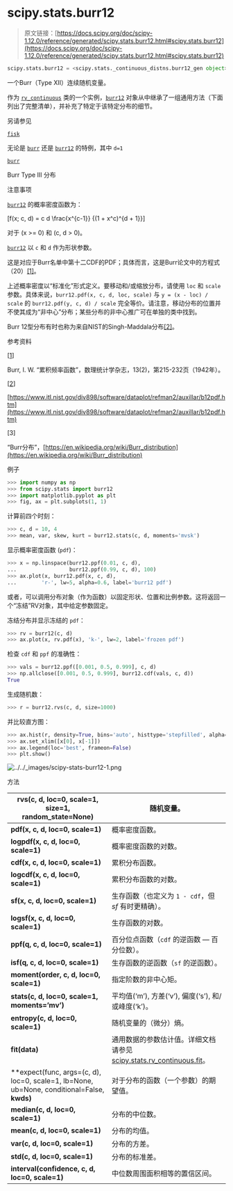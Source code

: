 # scipy.stats.burr12

> 原文链接：[https://docs.scipy.org/doc/scipy-1.12.0/reference/generated/scipy.stats.burr12.html#scipy.stats.burr12](https://docs.scipy.org/doc/scipy-1.12.0/reference/generated/scipy.stats.burr12.html#scipy.stats.burr12)

```py
scipy.stats.burr12 = <scipy.stats._continuous_distns.burr12_gen object>
```

一个Burr（Type XII）连续随机变量。

作为 [`rv_continuous`](scipy.stats.rv_continuous.html#scipy.stats.rv_continuous "scipy.stats.rv_continuous") 类的一个实例，[`burr12`](#scipy.stats.burr12 "scipy.stats.burr12") 对象从中继承了一组通用方法（下面列出了完整清单），并补充了特定于该特定分布的细节。

另请参见

[`fisk`](scipy.stats.fisk.html#scipy.stats.fisk "scipy.stats.fisk")

无论是 [`burr`](scipy.stats.burr.html#scipy.stats.burr "scipy.stats.burr") 还是 [`burr12`](#scipy.stats.burr12 "scipy.stats.burr12") 的特例，其中 `d=1`

[`burr`](scipy.stats.burr.html#scipy.stats.burr "scipy.stats.burr")

Burr Type III 分布

注意事项

[`burr12`](#scipy.stats.burr12 "scipy.stats.burr12") 的概率密度函数为：

\[f(x; c, d) = c d \frac{x^{c-1}} {(1 + x^c)^{d + 1}}\]

对于 \(x >= 0\) 和 \(c, d > 0\)。

[`burr12`](#scipy.stats.burr12 "scipy.stats.burr12") 以 `c` 和 `d` 作为形状参数。

这是对应于Burr名单中第十二CDF的PDF；具体而言，这是Burr论文中的方程式（20）[[1]](#rae0857534213-1)。

上述概率密度以“标准化”形式定义。要移动和/或缩放分布，请使用 `loc` 和 `scale` 参数。具体来说，`burr12.pdf(x, c, d, loc, scale)` 与 `y = (x - loc) / scale` 的 `burr12.pdf(y, c, d) / scale` 完全等价。请注意，移动分布的位置并不使其成为“非中心”分布；某些分布的非中心推广可在单独的类中找到。

Burr 12型分布有时也称为来自NIST的Singh-Maddala分布[[2]](#rae0857534213-2)。

参考资料

[[1](#id1)]

Burr, I. W. “累积频率函数”，数理统计学杂志，13(2)，第215-232页（1942年）。

[[2](#id2)]

[https://www.itl.nist.gov/div898/software/dataplot/refman2/auxillar/b12pdf.htm](https://www.itl.nist.gov/div898/software/dataplot/refman2/auxillar/b12pdf.htm)

[3]

“Burr分布”，[https://en.wikipedia.org/wiki/Burr_distribution](https://en.wikipedia.org/wiki/Burr_distribution)

例子

```py
>>> import numpy as np
>>> from scipy.stats import burr12
>>> import matplotlib.pyplot as plt
>>> fig, ax = plt.subplots(1, 1) 
```

计算前四个时刻：

```py
>>> c, d = 10, 4
>>> mean, var, skew, kurt = burr12.stats(c, d, moments='mvsk') 
```

显示概率密度函数 (`pdf`)：

```py
>>> x = np.linspace(burr12.ppf(0.01, c, d),
...                 burr12.ppf(0.99, c, d), 100)
>>> ax.plot(x, burr12.pdf(x, c, d),
...        'r-', lw=5, alpha=0.6, label='burr12 pdf') 
```

或者，可以调用分布对象（作为函数）以固定形状、位置和比例参数。这将返回一个“冻结”RV对象，其中给定参数固定。

冻结分布并显示冻结的 `pdf`：

```py
>>> rv = burr12(c, d)
>>> ax.plot(x, rv.pdf(x), 'k-', lw=2, label='frozen pdf') 
```

检查 `cdf` 和 `ppf` 的准确性：

```py
>>> vals = burr12.ppf([0.001, 0.5, 0.999], c, d)
>>> np.allclose([0.001, 0.5, 0.999], burr12.cdf(vals, c, d))
True 
```

生成随机数：

```py
>>> r = burr12.rvs(c, d, size=1000) 
```

并比较直方图：

```py
>>> ax.hist(r, density=True, bins='auto', histtype='stepfilled', alpha=0.2)
>>> ax.set_xlim([x[0], x[-1]])
>>> ax.legend(loc='best', frameon=False)
>>> plt.show() 
```

![../../_images/scipy-stats-burr12-1.png](../Images/c7c3a3ef5a2fa1681f2d3cc2e7dd59bd.png)

方法

| **rvs(c, d, loc=0, scale=1, size=1, random_state=None)** | 随机变量。 |
| --- | --- |
| **pdf(x, c, d, loc=0, scale=1)** | 概率密度函数。 |
| **logpdf(x, c, d, loc=0, scale=1)** | 概率密度函数的对数。 |
| **cdf(x, c, d, loc=0, scale=1)** | 累积分布函数。 |
| **logcdf(x, c, d, loc=0, scale=1)** | 累积分布函数的对数。 |
| **sf(x, c, d, loc=0, scale=1)** | 生存函数（也定义为 `1 - cdf`，但 *sf* 有时更精确）。 |
| **logsf(x, c, d, loc=0, scale=1)** | 生存函数的对数。 |
| **ppf(q, c, d, loc=0, scale=1)** | 百分位点函数（`cdf` 的逆函数 — 百分位数）。 |
| **isf(q, c, d, loc=0, scale=1)** | 生存函数的逆函数（`sf` 的逆函数）。 |
| **moment(order, c, d, loc=0, scale=1)** | 指定阶数的非中心矩。 |
| **stats(c, d, loc=0, scale=1, moments=’mv’)** | 平均值(‘m’), 方差(‘v’), 偏度(‘s’), 和/或峰度(‘k’)。 |
| **entropy(c, d, loc=0, scale=1)** | 随机变量的（微分）熵。 |
| **fit(data)** | 通用数据的参数估计值。详细文档请参见 [scipy.stats.rv_continuous.fit](https://docs.scipy.org/doc/scipy/reference/generated/scipy.stats.rv_continuous.fit.html#scipy.stats.rv_continuous.fit)。 |
| **expect(func, args=(c, d), loc=0, scale=1, lb=None, ub=None, conditional=False, **kwds)** | 对于分布的函数（一个参数）的期望值。 |
| **median(c, d, loc=0, scale=1)** | 分布的中位数。 |
| **mean(c, d, loc=0, scale=1)** | 分布的均值。 |
| **var(c, d, loc=0, scale=1)** | 分布的方差。 |
| **std(c, d, loc=0, scale=1)** | 分布的标准差。 |
| **interval(confidence, c, d, loc=0, scale=1)** | 中位数周围面积相等的置信区间。 |
